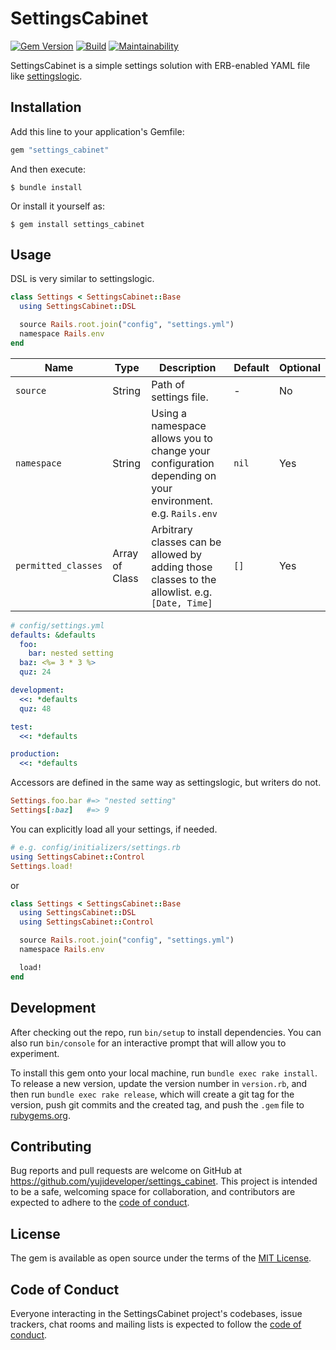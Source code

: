 # SettingsCabinet

[![Gem Version](https://badge.fury.io/rb/settings_cabinet.svg)](https://badge.fury.io/rb/settings_cabinet)
[![Build](https://github.com/yujideveloper/settings_cabinet/actions/workflows/main.yml/badge.svg)](https://github.com/yujideveloper/settings_cabinet/actions/workflows/main.yml)
[![Maintainability](https://api.codeclimate.com/v1/badges/9b3e8a9816ade4c40398/maintainability)](https://codeclimate.com/github/yujideveloper/settings_cabinet/maintainability)

SettingsCabinet is a simple settings solution with ERB-enabled YAML file like [settingslogic](https://github.com/settingslogic/settingslogic).

## Installation

Add this line to your application's Gemfile:

```ruby
gem "settings_cabinet"
```

And then execute:

    $ bundle install

Or install it yourself as:

    $ gem install settings_cabinet

## Usage

DSL is very similar to settingslogic.

```ruby
class Settings < SettingsCabinet::Base
  using SettingsCabinet::DSL

  source Rails.root.join("config", "settings.yml")
  namespace Rails.env
end
```

| Name | Type | Description | Default | Optional |
|--|--|--|--|--|
| `source` | String | Path of settings file. | - | No |
| `namespace` | String | Using a namespace allows you to change your configuration depending on your environment. e.g. `Rails.env` | `nil` | Yes |
| `permitted_classes` | Array of Class | Arbitrary classes can be allowed by adding those classes to the allowlist. e.g. `[Date, Time]` | `[]` | Yes |


```yaml
# config/settings.yml
defaults: &defaults
  foo:
    bar: nested setting
  baz: <%= 3 * 3 %>
  quz: 24

development:
  <<: *defaults
  quz: 48

test:
  <<: *defaults

production:
  <<: *defaults
```

Accessors are defined in the same way as settingslogic, but writers do not.
```ruby
Settings.foo.bar #=> "nested setting"
Settings[:baz]   #=> 9
```

You can explicitly load all your settings, if needed.
```ruby
# e.g. config/initializers/settings.rb
using SettingsCabinet::Control
Settings.load!
```
or
```ruby
class Settings < SettingsCabinet::Base
  using SettingsCabinet::DSL
  using SettingsCabinet::Control

  source Rails.root.join("config", "settings.yml")
  namespace Rails.env

  load!
end
```

## Development

After checking out the repo, run `bin/setup` to install dependencies. You can also run `bin/console` for an interactive prompt that will allow you to experiment.

To install this gem onto your local machine, run `bundle exec rake install`. To release a new version, update the version number in `version.rb`, and then run `bundle exec rake release`, which will create a git tag for the version, push git commits and the created tag, and push the `.gem` file to [rubygems.org](https://rubygems.org).

## Contributing

Bug reports and pull requests are welcome on GitHub at https://github.com/yujideveloper/settings_cabinet. This project is intended to be a safe, welcoming space for collaboration, and contributors are expected to adhere to the [code of conduct](https://github.com/yujideveloper/settings_cabinet/blob/main/CODE_OF_CONDUCT.md).

## License

The gem is available as open source under the terms of the [MIT License](https://opensource.org/licenses/MIT).

## Code of Conduct

Everyone interacting in the SettingsCabinet project's codebases, issue trackers, chat rooms and mailing lists is expected to follow the [code of conduct](https://github.com/yujideveloper/settings_cabinet/blob/main/CODE_OF_CONDUCT.md).
